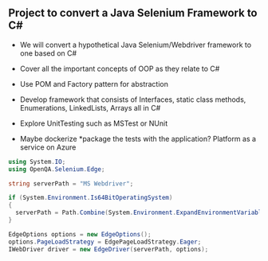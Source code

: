 ## Project to convert a Java Selenium Framework to C#

* We will convert a hypothetical Java Selenium/Webdriver framework to one based on C#

* Cover all the important concepts of OOP as they relate to C#

* Use POM and Factory pattern for abstraction

* Develop framework that consists of Interfaces, static class methods, Enumerations, LinkedLists, Arrays all in C#

* Explore UnitTesting such as MSTest or NUnit

* Maybe dockerize *package the tests with the application? Platform as a service on Azure

```cs
using System.IO;
using OpenQA.Selenium.Edge;

string serverPath = "MS Webdriver";

if (System.Environment.Is64BitOperatingSystem)
{
  serverPath = Path.Combine(System.Environment.ExpandEnvironmentVariables("%ProgramFiles%"), serverPath);
}

EdgeOptions options = new EdgeOptions();
options.PageLoadStrategy = EdgePageLoadStrategy.Eager;
IWebDriver driver = new EdgeDriver(serverPath, options);

```
